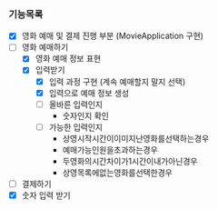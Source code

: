 ### 기능목록 
- [x] 영화 예매 및 결제 진행 부분 (MovieApplication 구현)
- [ ] 영화 예매하기
    - [x] 영화 예매 정보 표현
    - [x] 입력받기
        - [x] 입력 과정 구현 (계속 예매할지 말지 선택)
        - [x] 입력으로 예매 정보 생성
        - [ ] 올바른 입력인지
            - 숫자인지 확인
        - [ ] 가능한 입력인지
            - 상영시작시간이이미지난영화를선택하는경우
            - 예매가능인원을초과하는경우
            - 두영화의시간차이가1시간이내가아닌경우
            - 상영목록에없는영화를선택한경우
- [ ] 결제하기
- [x] 숫자 입력 받기

### 
